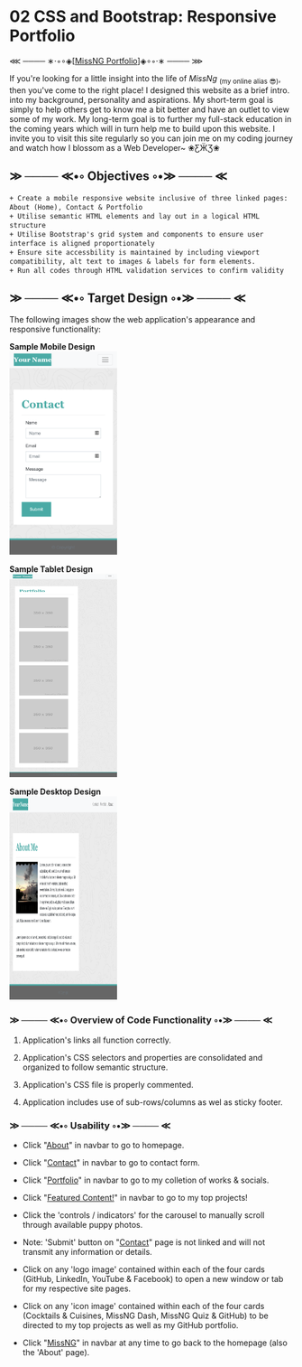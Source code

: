 # 02 CSS and Bootstrap: Responsive Portfolio

⋘ ──── ∗⋅◦∘◈\[[MissNG Portfolio](https://missng-git.github.io/Portfolio/)\]◈∘◦⋅∗ ──── ⋙

If you're looking for a little insight into the life of _MissNg_ <sub>(my online alias 😎)</sub>, then you've come to the right place! I designed this website as a brief intro. into my background, personality and aspirations. My short-term goal is simply to help others get to know me a bit better and have an outlet to view some of my work. My long-term goal is to further my full-stack education in the coming years which will in turn help me to build upon this website. I invite you to visit this site regularly so you can join me on my coding journey and watch how I blossom as a Web Developer~ ❀ƸӜƷ❀

## ≫ ──── ≪•◦ Objectives ◦•≫ ──── ≪
```
+ Create a mobile responsive website inclusive of three linked pages: About (Home), Contact & Portfolio
+ Utilise semantic HTML elements and lay out in a logical HTML structure
+ Utilise Bootstrap's grid system and components to ensure user interface is aligned proportionately
+ Ensure site accessbility is maintained by including viewport compatibility, alt text to images & labels for form elements.
+ Run all codes through HTML validation services to confirm validity

```

## ≫ ──── ≪•◦ Target Design ◦•≫ ──── ≪

The following images show the web application's appearance and responsive functionality:

**Sample Mobile Design** \
<img src="./Assets/Images/400-contact.png" alt="Sample Mobile Design" width="191" height="360">

**Sample Tablet Design** \
<img src="./Assets/Images/768-portfolio.png" alt="Sample Tablet Design" width="191" height="360">

**Sample Desktop Design** \
<img src="./Assets/Images/992-index.png" alt="Sample Desktop Design" width="191" height="360">


### ≫ ──── ≪•◦ Overview of Code Functionality ◦•≫ ──── ≪

1. Application's links all function correctly.

2. Application's CSS selectors and properties are consolidated and organized to follow semantic structure.

3. Application's CSS file is properly commented.

4. Application includes use of sub-rows/columns as wel as sticky footer.

### ≫ ──── ≪•◦ Usability ◦•≫ ──── ≪

* Click "<a href="https://missng-git.github.io/BCS_Responsive-Portfolio/index.html">About</a>" in navbar to go to homepage.

* Click "<a href="https://missng-git.github.io/BCS_Responsive-Portfolio/Pages/contact.html">Contact</a>" in navbar to go to contact form.

* Click "<a href="https://missng-git.github.io/BCS_Responsive-Portfolio/Pages/portfolio.html">Portfolio</a>" in navbar to go to my colletion of works & socials.

* Click "<a href="https://missng-git.github.io/BCS_Responsive-Portfolio/Pages/featured.html">Featured Content!</a>" in navbar to go to my top projects!

* Click the 'controls / indicators' for the carousel to manually scroll through available puppy photos.

* Note: 'Submit' button on "<a href="https://missng-git.github.io/BCS_Responsive-Portfolio/Pages/contact.html">Contact</a>" page is not linked and will not transmit any information or details.

* Click on any 'logo image' contained within each of the four cards (GitHub, LinkedIn, YouTube & Facebook) to open a new window or tab for my respective site pages.

* Click on any 'icon image' contained within each of the four cards (Cocktails & Cuisines, MissNG Dash, MissNG Quiz & GitHub) to be directed to my top projects as well as my GitHub portfolio.

* Click "<a href="https://missng-git.github.io/BCS_Responsive-Portfolio/index.html">MissNG</a>" in navbar at any time to go back to the homepage (also the 'About' page).